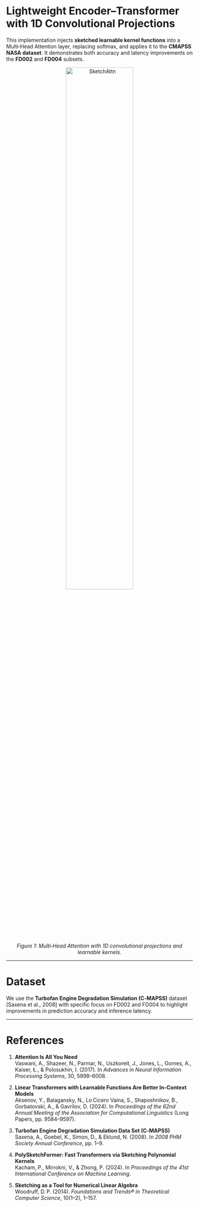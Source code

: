 # Lightweight Encoder–Transformer with 1D Convolutional Projections

This implementation injects **sketched learnable kernel functions** into a Multi‑Head Attention layer, replacing softmax, and applies it to the **CMAPSS NASA dataset**. It demonstrates both accuracy and latency improvements on the **FD002** and **FD004** subsets.

<div align="center">
  <img src="https://github.com/user-attachments/assets/f4b40910-9bd6-48e5-941b-285bec11772d" alt="SketchAttn" width="60%"/>
  <p><em>Figure 1: Multi‑Head Attention with 1D convolutional projections and learnable kernels.</em></p>
</div>

---

# Dataset

We use the **Turbofan Engine Degradation Simulation (C‑MAPSS)** dataset [Saxena et al., 2008] with specific focus on FD002 and FD004 to highlight improvements in prediction accuracy and inference latency.

---

# References

1. **Attention Is All You Need**  
   Vaswani, A., Shazeer, N., Parmar, N., Uszkoreit, J., Jones, L., Gomes, A., Kaiser, Ł., & Polosukhin, I. (2017). In _Advances in Neural Information Processing Systems_, 30, 5998–6008.

2. **Linear Transformers with Learnable Functions Are Better In-Context Models**  
   Aksenov, Y., Balagansky, N., Lo Cicero Vaina, S., Shaposhnikov, B., Gorbatovski, A., & Gavrilov, D. (2024). In _Proceedings of the 62nd Annual Meeting of the Association for Computational Linguistics_ (Long Papers, pp. 9584–9597).

3. **Turbofan Engine Degradation Simulation Data Set (C‑MAPSS)**  
   Saxena, A., Goebel, K., Simon, D., & Eklund, N. (2008). In _2008 PHM Society Annual Conference_, pp. 1–9.

4. **PolySketchFormer: Fast Transformers via Sketching Polynomial Kernels**  
   Kacham, P., Mirrokni, V., & Zhong, P. (2024). In _Proceedings of the 41st International Conference on Machine Learning_.

5. **Sketching as a Tool for Numerical Linear Algebra**  
   Woodruff, D. P. (2014). _Foundations and Trends® in Theoretical Computer Science_, 10(1–2), 1–157.

